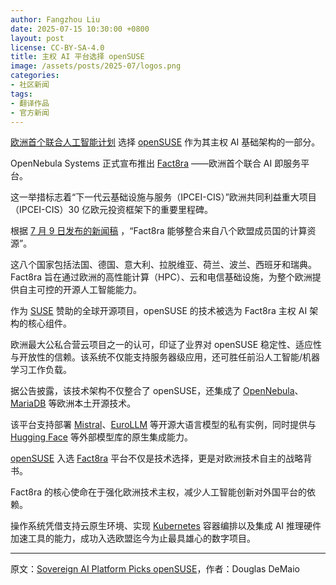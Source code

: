 ```yaml
---
author: Fangzhou Liu
date: 2025-07-15 10:30:00 +0800
layout: post
license: CC-BY-SA-4.0
title: 主权 AI 平台选择 openSUSE
image: /assets/posts/2025-07/logos.png
categories:
- 社区新闻
tags:
- 翻译作品
- 官方新闻
---
```

[欧洲首个联合人工智能计划](https://www.einpresswire.com/article/829005610/europe-launches-its-first-federated-ai-factory-based-on-a-sovereign-multi-cloud-infrastructure) 选择 [openSUSE](https://get.opensuse.org/) 作为其主权 AI 基础架构的一部分。

OpenNebula Systems 正式宣布推出 [Fact8ra](https://fact8ra.ai/) ——欧洲首个联合 AI 即服务平台。

这一举措标志着“下一代云基础设施与服务（IPCEI-CIS）”欧洲共同利益重大项目（IPCEI-CIS）30 亿欧元投资框架下的重要里程碑。

根据 [7 月 9 日发布的新闻稿](https://www.einpresswire.com/article/829005610/europe-launches-its-first-federated-ai-factory-based-on-a-sovereign-multi-cloud-infrastructure) ，“Fact8ra 能够整合来自八个欧盟成员国的计算资源”。

这八个国家包括法国、德国、意大利、拉脱维亚、荷兰、波兰、西班牙和瑞典。Fact8ra 旨在通过欧洲的高性能计算（HPC）、云和电信基础设施，为整个欧洲提供自主可控的开源人工智能能力。

作为 [SUSE](https://www.suse.com) 赞助的全球开源项目，openSUSE 的技术被选为 Fact8ra 主权 AI 架构的核心组件。

欧洲最大公私合营云项目之一的认可，印证了业界对 openSUSE 稳定性、适应性与开放性的信赖。该系统不仅能支持服务器级应用，还可胜任前沿人工智能/机器学习工作负载。

据公告披露，该技术架构不仅整合了 openSUSE，还集成了 [OpenNebula](https://opennebula.io/)、[MariaDB](https://mariadb.org/) 等欧洲本土开源技术。

该平台支持部署 [Mistral](https://mistral.ai/)、[EuroLLM](https://eurollm.io/) 等开源大语言模型的私有实例，同时提供与 [Hugging Face](https://huggingface.co/) 等外部模型库的原生集成能力。

[openSUSE](https://get.opensuse.org/) 入选 [Fact8ra](https://fact8ra.ai/) 平台不仅是技术选择，更是对欧洲技术自主的战略背书。

Fact8ra 的核心使命在于强化欧洲技术主权，减少人工智能创新对外国平台的依赖。

操作系统凭借支持云原生环境、实现 [Kubernetes](https://kubernetes.io/) 容器编排以及集成 AI 推理硬件加速工具的能力，成功入选欧盟迄今为止最具雄心的数字项目。

---
原文：[Sovereign AI Platform Picks openSUSE](https://news.opensuse.org/2025/07/11/sovereign-ai-platform-picks-opensuse/)，作者：Douglas DeMaio
